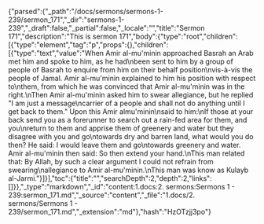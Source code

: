 {"parsed":{"_path":"/docs/sermons/sermons-1-239/sermon_171","_dir":"sermons-1-239","_draft":false,"_partial":false,"_locale":"","title":"Sermon 171","description":"This is sermon 171","body":{"type":"root","children":[{"type":"element","tag":"p","props":{},"children":[{"type":"text","value":"When Amir al-mu'minin approached Basrah an Arab met him and spoke to him, as he had\nbeen sent to him by a group of people of Basrah to enquire from him on their behalf position\nvis-à-vis the people of Jamal. Amir al-mu'minin explained to him his position with respect to\nthem, from which he was convinced that Amir al-mu'minin was in the right.\nThen Amir al-mu'minin asked him to swear allegiance, but he replied \"I am just a message\ncarrier of a people and shall not do anything until I get back to them.\" Upon this Amir almu'minin\nsaid to him:\nIf those at your back send you as a forerunner to search out a rain-fed area for them, and you\nreturn to them and apprise them of greenery and water but they disagree with you and go\ntowards dry and barren land, what would you do then? He said: I would leave them and go\ntowards greenery and water. Amir al-mu'minin then said: So then extend your hand.\nThis man related that: By Allah, by such a clear argument I could not refrain from swearing\nallegiance to Amir al-mu'minin.\nThis man was know as Kulayb al-Jarmi."}]}],"toc":{"title":"","searchDepth":2,"depth":2,"links":[]}},"_type":"markdown","_id":"content:1.docs:2. sermons:Sermons 1 - 239:sermon_171.md","_source":"content","_file":"1.docs/2. sermons/Sermons 1 - 239/sermon_171.md","_extension":"md"},"hash":"HzOTzjj3po"}